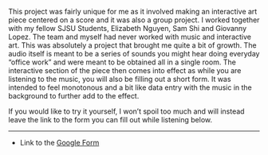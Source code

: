 This project was fairly unique for me as it involved making an interactive art piece centered on a score and it was also a group project. I worked together with my fellow SJSU Students, Elizabeth Nguyen, Sam Shi and Giovanny Lopez. The team and myself had never worked with music and interactive art. This was absolutely a project that brought me quite a bit of growth. The audio itself is meant to be a series of sounds you might hear doing everyday “office work” and were meant to be obtained all in a single room. The interactive section of the piece then comes into effect as while you are listening to the music, you will also be filling out a short form. It was intended to feel monotonous and a bit like data entry with the music in the background to further add to the effect.

If you would like to try it yourself, I won’t spoil too much and will instead leave the link to the form you can fill out while listening below.

---

- Link to the [Google Form](https://docs.google.com/forms/d/e/1FAIpQLSdFSRQy_8Hgpf_C6sL0vhM9aBIjIDpgtYsIBlK6YbZfrvoFVg/viewform)
